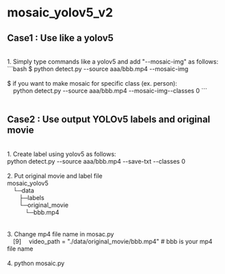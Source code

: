 # mosaic_yolov5_v2

## Case1 : Use like a yolov5
<br>
1. Simply type commands like a yolov5 and add "--mosaic-img" as follows:
  <br>
```bash
$ python detect.py --source aaa/bbb.mp4 --mosaic-img
<br>
<br>
$ if you want to make mosaic for specific class (ex. person):
<br>
&emsp;python detect.py --source aaa/bbb.mp4 --mosaic-img--classes 0
```
<br>
<br>

## Case2 : Use output YOLOv5 labels and original movie
<br>
1. Create label using yolov5 as follows:
<br>
 python detect.py --source aaa/bbb.mp4 --save-txt --classes 0
<br>
<br>
2. Put original movie and label file
<br>
        mosaic_yolov5
        <br>
        &emsp;└─data
        <br>
            &emsp;&emsp;├─labels
            <br>
            &emsp;&emsp;└─original_movie
            <br>
                      &emsp;&emsp;&emsp;└─bbb.mp4
                      <br>
<br>
<br>
3. Change mp4 file name in mosac.py
<br>
&emsp;[9] &emsp;video_path = "./data/original_movie/bbb.mp4" # bbb is your mp4 file name


<br>
<br>
4. python mosaic.py
<br>
